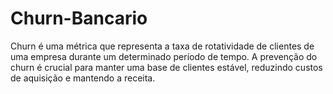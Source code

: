 # Churn-Bancario
 Churn é uma métrica que representa a taxa de rotatividade de clientes de uma empresa durante um determinado período de tempo. A prevenção do churn é crucial para manter uma base de clientes estável, reduzindo custos de aquisição e mantendo a receita.
